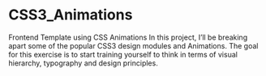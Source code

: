 # CSS3_Animations
Frontend Template using CSS Animations
In this project, I’ll be breaking apart some of the popular CSS3 design modules and Animations. 
The goal for this exercise is to start training yourself to think in terms of visual hierarchy, typography and design principles.
